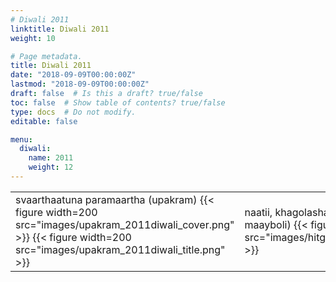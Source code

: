 ```yaml
---
# Diwali 2011
linktitle: Diwali 2011
weight: 10

# Page metadata.
title: Diwali 2011
date: "2018-09-09T00:00:00Z"
lastmod: "2018-09-09T00:00:00Z"
draft: false  # Is this a draft? true/false
toc: false  # Show table of contents? true/false
type: docs  # Do not modify.
editable: false

menu:
  diwali:
    name: 2011
    weight: 12
---
```

<TABLE>
<TR><TD>
svaarthaatuna paramaartha (upakram)
{{< figure width=200 src="images/upakram_2011diwali_cover.png" >}}
{{< figure width=200 src="images/upakram_2011diwali_title.png" >}}
</TD><TD>
naatii, khagolashastriiya (hitguj - maayboli)
{{< figure width=200 src="images/hitguj_2011diwali_title.png" >}}
</TD></TR>
</TABLE>